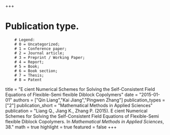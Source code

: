 +++
# Publication type.
        # Legend: 
        # 0 = Uncategorized; 
        # 1 = Conference paper; 
        # 2 = Journal article;
        # 3 = Preprint / Working Paper; 
        # 4 = Report; 
        # 5 = Book; 
        # 6 = Book section;
        # 7 = Thesis; 
        # 8 = Patent
title = "E cient Numerical Schemes for Solving the Self-Consistent Field Equations of Flexible-Semi flexible Diblock Copolymers"
date = "2015-01-01"
authors = ["Qin Liang","Kai Jiang","Pingwen Zhang"]
publication_types = ["2"]
publication_short = "Mathematical Methods in Applied Sciences"
publication = "Liang Q., Jiang K., Zhang P. (2015). E cient Numerical Schemes for Solving the Self-Consistent Field Equations of Flexible-Semi flexible Diblock Copolymers. In _Mathematical Methods in Applied Sciences_, 38."
math = true
highlight = true
featured = false
+++